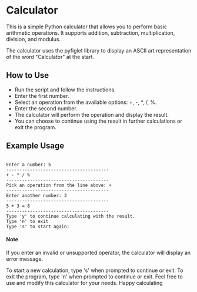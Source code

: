 # Calculator





This is a simple Python calculator that allows you to perform basic arithmetic operations. It supports addition, subtraction, multiplication, division, and modulus. 

The calculator uses the pyfiglet library to display an ASCII art representation of the word "Calculator" at the start.

## How to Use
- Run the script and follow the instructions.
- Enter the first number.
- Select an operation from the available options: +, -, *, /, %.
- Enter the second number.
- The calculator will perform the operation and display the result.
- You can choose to continue using the result in further calculations or exit the program.
## Example Usage
```

Enter a number: 5
---------------------------------------
+ - * / %
---------------------------------------
Pick an operation from the line above: +
---------------------------------------
Enter another number: 3
---------------------------------------
5 + 3 = 8
---------------------------------------
Type 'y' to continue calculating with the result.
Type 'n' to exit
Type 's' to start again:

```

#### Note
If you enter an invalid or unsupported operator, the calculator will display an error message.

To start a new calculation, type 's' when prompted to continue or exit.
To exit the program, type 'n' when prompted to continue or exit.
Feel free to use and modify this calculator for your needs. Happy calculating
